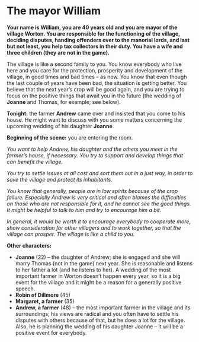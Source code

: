# The mayor William

__Your name is William, you are 40 years old and you are mayor of the village Worton. You are responsible for the functioning of the village, deciding disputes, handing offenders over to the manorial lords, and last but not least, you help tax collectors in their duty. You have a wife and three children (they are not in the game).__

The village is like a second family to you. You know everybody who live here and you care for the protection, prosperity and development of the village, in good times and bad times – as now. You know that even though the last couple of years have been bad, the situation is getting better. You believe that the next year’s crop will be good again, and you are trying to focus on the positive things that await you in the future (the wedding of __Joanne__ and Thomas, for example; see below).

__Tonight:__ the farmer __Andrew__ came over and insisted that you come to his house. He might want to discuss with you some matters concerning the upcoming wedding of his daughter __Joanne__.

__Beginning of the scene:__ you are entering the room.

_You want to help Andrew, his daughter and the others you meet in the farmer’s house, if necessary. You try to support and develop things that can benefit the village._

_You try to settle issues at all cost and sort them out in a just way, in order to save the village and protect its inhabitants._

_You know that generally, people are in low spirits because of the crop failure. Especially Andrew is very critical and often blames the difficulties on those who are not responsible for it, and he cannot see the good things. It might be helpful to talk to him and try to encourage him a bit._

_In general, it would be worth it to encourage everybody to cooperate more, show consideration for other villagers and to work together, so that the village can prosper. The village is like a child to you._

__Other characters:__

- __Joanne__ (22) – the daughter of Andrew; she is engaged and she will marry Thomas (not in the game) next year. She is reasonable and listens to her father a lot (and he listens to her). A wedding of the most important farmer in Worton doesn’t happen every year, so it is a big event for the village and it might be a reason for a generally positive speech.
- __Robin of Dillmore__ (45)
- __Margaret, a farmer__ (35)
- __Andrew, a farmer__ (48) – the most important farmer in the village and its surroundings; his views are radical and you often have to settle his disputes with others because of that, but he does a lot for the village. Also, he is planning the wedding of his daughter Joanne – it will be a positive event for everybody.
